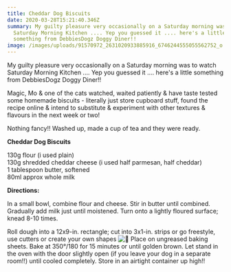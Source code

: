 ```yaml
---
title: Cheddar Dog Biscuits
date: 2020-03-28T15:21:40.346Z
summary: My guilty pleasure very occasionally on a Saturday morning was to watch
  Saturday Morning Kitchen .... Yep you guessed it .... here's a little
  something from DebbiesDogz Doggy Diner!!
image: /images/uploads/91570972_2631020933885916_6746244555055562752_o.jpg
---
```

My guilty pleasure very occasionally on a Saturday morning was to watch Saturday Morning Kitchen .... Yep you guessed it .... here's a little something from DebbiesDogz Doggy Diner!!

Magic, Mo & one of the cats watched, waited patiently & have taste tested some homemade biscuits - literally just store cupboard stuff, found the recipe online & intend to substitute & experiment with other textures & flavours in the next week or two!

Nothing fancy!! Washed up, made a cup of tea and they were ready.

**Cheddar Dog Biscuits**

130g flour (i used plain)\
130g shredded cheddar cheese (i used half parmesan, half cheddar)\
1 tablespoon butter, softened\
80ml approx whole milk

**Directions:**

In a small bowl, combine flour and cheese. Stir in butter until combined. Gradually add milk just until moistened. Turn onto a lightly floured surface; knead 8-10 times.

Roll dough into a 12x9-in. rectangle; cut into 3x1-in. strips or go freestyle, use cutters or create your own shapes ![🤩](https://static.xx.fbcdn.net/images/emoji.php/v9/t58/1/16/1f929.png) Place on ungreased baking sheets. Bake at 350°/180 for 15 minutes or until golden brown. Let stand in the oven with the door slightly open (if you leave your dog in a separate room!!) until cooled completely. Store in an airtight container up high!!
